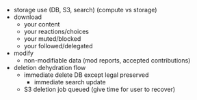- storage use (DB, S3, search) (compute vs storage)
- download
	- your content
	- your reactions/choices
	- your muted/blocked
	- your followed/delegated
- modify
	- non-modifiable data (mod reports, accepted contributions)
- deletion dehydration flow
	- immediate delete DB except legal preserved
		- immediate search update
	- S3 deletion job queued (give time for user to recover)
